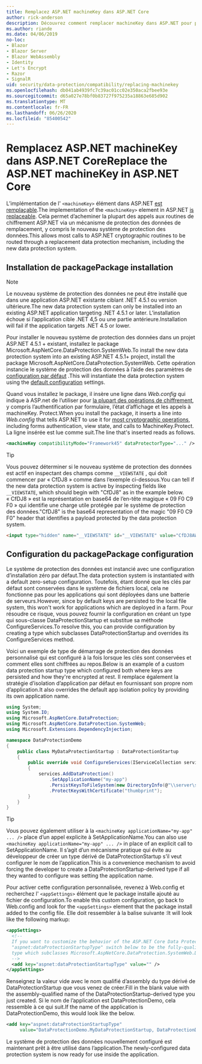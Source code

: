 ```yaml
---
title: Remplacez ASP.NET machineKey dans ASP.NET Core
author: rick-anderson
description: Découvrez comment remplacer machineKey dans ASP.NET pour permettre l’utilisation d’un système de protection des données nouveau et plus sécurisé.
ms.author: riande
ms.date: 04/06/2019
no-loc:
- Blazor
- Blazor Server
- Blazor WebAssembly
- Identity
- Let's Encrypt
- Razor
- SignalR
uid: security/data-protection/compatibility/replacing-machinekey
ms.openlocfilehash: db041ab4939fc7c39ac01cc02e350aca2fbee93e
ms.sourcegitcommit: d65a027e78bf0b83727f975235a18863e685d902
ms.translationtype: MT
ms.contentlocale: fr-FR
ms.lasthandoff: 06/26/2020
ms.locfileid: "85400542"
---
```

# <a name="replace-the-aspnet-machinekey-in-aspnet-core"></a><span data-ttu-id="3a6df-103">Remplacez ASP.NET machineKey dans ASP.NET Core</span><span class="sxs-lookup"><span data-stu-id="3a6df-103">Replace the ASP.NET machineKey in ASP.NET Core</span></span>

<a name="compatibility-replacing-machinekey"></a>

<span data-ttu-id="3a6df-104">L’implémentation de l' `<machineKey>` élément dans ASP.NET [est remplaçable](https://blogs.msdn.microsoft.com/webdev/2012/10/23/cryptographic-improvements-in-asp-net-4-5-pt-2/).</span><span class="sxs-lookup"><span data-stu-id="3a6df-104">The implementation of the `<machineKey>` element in ASP.NET [is replaceable](https://blogs.msdn.microsoft.com/webdev/2012/10/23/cryptographic-improvements-in-asp-net-4-5-pt-2/).</span></span> <span data-ttu-id="3a6df-105">Cela permet d’acheminer la plupart des appels aux routines de chiffrement ASP.NET via un mécanisme de protection des données de remplacement, y compris le nouveau système de protection des données.</span><span class="sxs-lookup"><span data-stu-id="3a6df-105">This allows most calls to ASP.NET cryptographic routines to be routed through a replacement data protection mechanism, including the new data protection system.</span></span>

## <a name="package-installation"></a><span data-ttu-id="3a6df-106">Installation de package</span><span class="sxs-lookup"><span data-stu-id="3a6df-106">Package installation</span></span>

> [!NOTE]
> <span data-ttu-id="3a6df-107">Le nouveau système de protection des données ne peut être installé que dans une application ASP.NET existante ciblant .NET 4.5.1 ou version ultérieure.</span><span class="sxs-lookup"><span data-stu-id="3a6df-107">The new data protection system can only be installed into an existing ASP.NET application targeting .NET 4.5.1 or later.</span></span> <span data-ttu-id="3a6df-108">L’installation échoue si l’application cible .NET 4,5 ou une partie antérieure.</span><span class="sxs-lookup"><span data-stu-id="3a6df-108">Installation will fail if the application targets .NET 4.5 or lower.</span></span>

<span data-ttu-id="3a6df-109">Pour installer le nouveau système de protection des données dans un projet ASP.NET 4.5.1 + existant, installez le package Microsoft.AspNetCore.DataProtection.SystemWeb.</span><span class="sxs-lookup"><span data-stu-id="3a6df-109">To install the new data protection system into an existing ASP.NET 4.5.1+ project, install the package Microsoft.AspNetCore.DataProtection.SystemWeb.</span></span> <span data-ttu-id="3a6df-110">Cette opération instancie le système de protection des données à l’aide des paramètres de [configuration par défaut](xref:security/data-protection/configuration/default-settings) .</span><span class="sxs-lookup"><span data-stu-id="3a6df-110">This will instantiate the data protection system using the [default configuration](xref:security/data-protection/configuration/default-settings) settings.</span></span>

<span data-ttu-id="3a6df-111">Quand vous installez le package, il insère une ligne dans *Web.config* qui indique à ASP.net de l’utiliser pour [la plupart des opérations de chiffrement](https://blogs.msdn.microsoft.com/webdev/2012/10/23/cryptographic-improvements-in-asp-net-4-5-pt-2/), y compris l’authentification par formulaire, l’état d’affichage et les appels à machineKey. Protect.</span><span class="sxs-lookup"><span data-stu-id="3a6df-111">When you install the package, it inserts a line into *Web.config* that tells ASP.NET to use it for [most cryptographic operations](https://blogs.msdn.microsoft.com/webdev/2012/10/23/cryptographic-improvements-in-asp-net-4-5-pt-2/), including forms authentication, view state, and calls to MachineKey.Protect.</span></span> <span data-ttu-id="3a6df-112">La ligne insérée est lue comme suit.</span><span class="sxs-lookup"><span data-stu-id="3a6df-112">The line that's inserted reads as follows.</span></span>

```xml
<machineKey compatibilityMode="Framework45" dataProtectorType="..." />
```

>[!TIP]
> <span data-ttu-id="3a6df-113">Vous pouvez déterminer si le nouveau système de protection des données est actif en inspectant des champs comme `__VIEWSTATE` , qui doit commencer par « CfDJ8 » comme dans l’exemple ci-dessous.</span><span class="sxs-lookup"><span data-stu-id="3a6df-113">You can tell if the new data protection system is active by inspecting fields like `__VIEWSTATE`, which should begin with "CfDJ8" as in the example below.</span></span> <span data-ttu-id="3a6df-114">« CfDJ8 » est la représentation en base64 de l’en-tête magique « 09 F0 C9 F0 » qui identifie une charge utile protégée par le système de protection des données.</span><span class="sxs-lookup"><span data-stu-id="3a6df-114">"CfDJ8" is the base64 representation of the magic "09 F0 C9 F0" header that identifies a payload protected by the data protection system.</span></span>

```html
<input type="hidden" name="__VIEWSTATE" id="__VIEWSTATE" value="CfDJ8AWPr2EQPTBGs3L2GCZOpk...">
```

## <a name="package-configuration"></a><span data-ttu-id="3a6df-115">Configuration du package</span><span class="sxs-lookup"><span data-stu-id="3a6df-115">Package configuration</span></span>

<span data-ttu-id="3a6df-116">Le système de protection des données est instancié avec une configuration d’installation zéro par défaut.</span><span class="sxs-lookup"><span data-stu-id="3a6df-116">The data protection system is instantiated with a default zero-setup configuration.</span></span> <span data-ttu-id="3a6df-117">Toutefois, étant donné que les clés par défaut sont conservées dans le système de fichiers local, cela ne fonctionne pas pour les applications qui sont déployées dans une batterie de serveurs.</span><span class="sxs-lookup"><span data-stu-id="3a6df-117">However, since by default keys are persisted to the local file system, this won't work for applications which are deployed in a farm.</span></span> <span data-ttu-id="3a6df-118">Pour résoudre ce risque, vous pouvez fournir la configuration en créant un type qui sous-classe DataProtectionStartup et substitue sa méthode ConfigureServices.</span><span class="sxs-lookup"><span data-stu-id="3a6df-118">To resolve this, you can provide configuration by creating a type which subclasses DataProtectionStartup and overrides its ConfigureServices method.</span></span>

<span data-ttu-id="3a6df-119">Voici un exemple de type de démarrage de protection des données personnalisé qui est configuré à la fois lorsque les clés sont conservées et comment elles sont chiffrées au repos.</span><span class="sxs-lookup"><span data-stu-id="3a6df-119">Below is an example of a custom data protection startup type which configured both where keys are persisted and how they're encrypted at rest.</span></span> <span data-ttu-id="3a6df-120">Il remplace également la stratégie d’isolation d’application par défaut en fournissant son propre nom d’application.</span><span class="sxs-lookup"><span data-stu-id="3a6df-120">It also overrides the default app isolation policy by providing its own application name.</span></span>

```csharp
using System;
using System.IO;
using Microsoft.AspNetCore.DataProtection;
using Microsoft.AspNetCore.DataProtection.SystemWeb;
using Microsoft.Extensions.DependencyInjection;

namespace DataProtectionDemo
{
    public class MyDataProtectionStartup : DataProtectionStartup
    {
        public override void ConfigureServices(IServiceCollection services)
        {
            services.AddDataProtection()
                .SetApplicationName("my-app")
                .PersistKeysToFileSystem(new DirectoryInfo(@"\\server\share\myapp-keys\"))
                .ProtectKeysWithCertificate("thumbprint");
        }
    }
}
```

>[!TIP]
> <span data-ttu-id="3a6df-121">Vous pouvez également utiliser à la `<machineKey applicationName="my-app" ... />` place d’un appel explicite à SetApplicationName.</span><span class="sxs-lookup"><span data-stu-id="3a6df-121">You can also use `<machineKey applicationName="my-app" ... />` in place of an explicit call to SetApplicationName.</span></span> <span data-ttu-id="3a6df-122">Il s’agit d’un mécanisme pratique qui évite au développeur de créer un type dérivé de DataProtectionStartup s’il veut configurer le nom de l’application.</span><span class="sxs-lookup"><span data-stu-id="3a6df-122">This is a convenience mechanism to avoid forcing the developer to create a DataProtectionStartup-derived type if all they wanted to configure was setting the application name.</span></span>

<span data-ttu-id="3a6df-123">Pour activer cette configuration personnalisée, revenez à Web.config et recherchez l' `<appSettings>` élément que le package installe ajouté au fichier de configuration.</span><span class="sxs-lookup"><span data-stu-id="3a6df-123">To enable this custom configuration, go back to Web.config and look for the `<appSettings>` element that the package install added to the config file.</span></span> <span data-ttu-id="3a6df-124">Elle doit ressembler à la balise suivante :</span><span class="sxs-lookup"><span data-stu-id="3a6df-124">It will look like the following markup:</span></span>

```xml
<appSettings>
  <!--
  If you want to customize the behavior of the ASP.NET Core Data Protection stack, set the
  "aspnet:dataProtectionStartupType" switch below to be the fully-qualified name of a
  type which subclasses Microsoft.AspNetCore.DataProtection.SystemWeb.DataProtectionStartup.
  -->
  <add key="aspnet:dataProtectionStartupType" value="" />
</appSettings>
```

<span data-ttu-id="3a6df-125">Renseignez la valeur vide avec le nom qualifié d’assembly du type dérivé de DataProtectionStartup que vous venez de créer.</span><span class="sxs-lookup"><span data-stu-id="3a6df-125">Fill in the blank value with the assembly-qualified name of the DataProtectionStartup-derived type you just created.</span></span> <span data-ttu-id="3a6df-126">Si le nom de l’application est DataProtectionDemo, cela ressemble à ce qui suit.</span><span class="sxs-lookup"><span data-stu-id="3a6df-126">If the name of the application is DataProtectionDemo, this would look like the below.</span></span>

```xml
<add key="aspnet:dataProtectionStartupType"
     value="DataProtectionDemo.MyDataProtectionStartup, DataProtectionDemo" />
```

<span data-ttu-id="3a6df-127">Le système de protection des données nouvellement configuré est maintenant prêt à être utilisé dans l’application.</span><span class="sxs-lookup"><span data-stu-id="3a6df-127">The newly-configured data protection system is now ready for use inside the application.</span></span>
